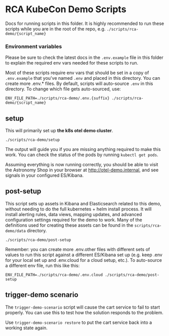 # RCA KubeCon Demo Scripts

Docs for running scripts in this folder. It is highly recommended to run these scripts while you are in the root of the repo, e.g. `./scripts/rca-demo/{script_name}`

### Environment variables

Please be sure to check the latest docs in the `.env.example` file in this folder to explain the required env vars needed for these scripts to run.

Most of these scripts require env vars that should be set in a copy of `.env.example` that you've named `.env` and placed in this directory. You can create more .env.* files. By default, scripts will auto-source `.env` in this directory. To change which file gets auto-sourced, use:

```
ENV_FILE_PATH=./scripts/rca-demo/.env.{suffix} ./scripts/rca-demo/{script_name}
```

## setup

This will primarily set up **the k8s otel demo cluster**.

```
./scripts/rca-demo/setup
```

The output will guide you if you are missing anything required to make this work. You can check the status of the pods by running `kubectl get pods`. 

Assuming everything is now running correctly, you should be able to visit the Astronomy Shop in your browser at http://otel-demo.internal, and see signals in your configured ES/Kibana.

## post-setup

This script sets up assets in Kibana and Elasticsearch related to this demo, without needing to do the full kubernetes + helm install process. It will install alerting rules, data views, mapping updates, and advanced configuration settings required for the demo to work. Many of the definitions used for creating these assets can be found in the `scripts/rca-demo/data` directory.

```
./scripts/rca-demo/post-setup
```

Remember: you can create more .env.other files with different sets of values to run this script against a different ES/Kibana set up (e.g. keep .env for your local set up and .env.cloud for a cloud setup, etc.). To auto-source a different env file, run this like this:

```
ENV_FILE_PATH=./scripts/rca-demo/.env.cloud ./scripts/rca-demo/post-setup
```

## trigger-demo scenario

The `trigger-demo-scenario` script will cause the cart service to fail to start properly. You can use this to test how the solution responds to the problem.

Use `trigger-demo-scenario restore` to put the cart service back into a working state again.
